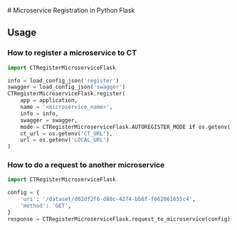 # Microservice Registration in Python Flask

## Usage

### How to register a microservice to CT

```python
import CTRegisterMicroserviceFlask

info = load_config_json('register')
swagger = load_config_json('swagger')
CTRegisterMicroserviceFlask.register(
    app = application,
    name = '<microservice_name>',
    info = info,
    swagger = swagger,
    mode = CTRegisterMicroserviceFlask.AUTOREGISTER_MODE if os.getenv('ENVIRONMENT') == 'dev' else CTRegisterMicroserviceFlask.NORMAL_MODE,
    ct_url = os.getenv('CT_URL'),
    url = os.getenv('LOCAL_URL')
)
```

### How to do a request to another microservice

```python
import CTRegisterMicroserviceFlask

config = {
    'uri': '/dataset/d02df2f6-d80c-4274-bb6f-f062061655c4',
    'method': 'GET',
}
response = CTRegisterMicroserviceFlask.request_to_microservice(config)
```
